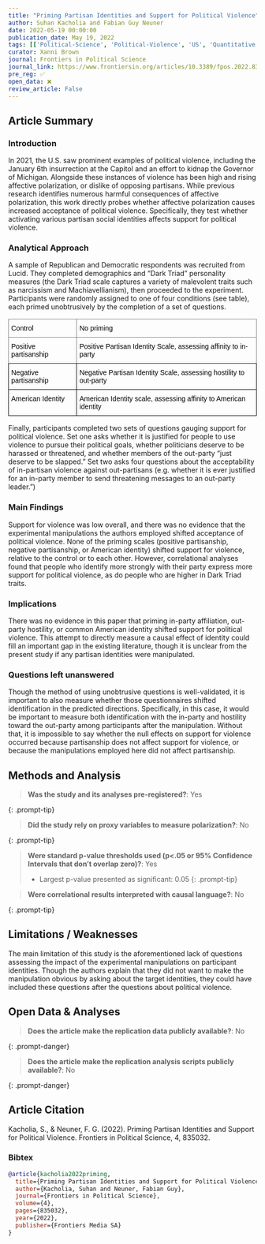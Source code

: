 ```yaml
---
title: "Priming Partisan Identities and Support for Political Violence"
author: Suhan Kacholia and Fabian Guy Neuner
date: 2022-05-19 00:00:00
publication_date: May 19, 2022
tags: [['Political-Science', 'Political-Violence', 'US', 'Quantitative']]
curator: Xanni Brown
journal: Frontiers in Political Science
journal_link: https://www.frontiersin.org/articles/10.3389/fpos.2022.835032/full
pre_reg: ✅
open_data: ❌
review_article: False
---
```


## Article Summary

### Introduction

In 2021, the U.S. saw prominent examples of <span class="glosstag" data-key="Political Violence">political violence</span>, including the January 6th insurrection at the Capitol and an effort to kidnap the Governor of Michigan. Alongside these instances of violence has been high and rising <span class="glosstag" data-key="Affective Polarization">affective polarization</span>, or dislike of opposing partisans. While previous research identifies numerous harmful consequences of <span class="glosstag" data-key="Affective Polarization">affective polarization</span>, this work directly probes whether <span class="glosstag" data-key="Affective Polarization">affective polarization</span> causes increased acceptance of <span class="glosstag" data-key="Political Violence">political violence</span>. Specifically, they test whether activating various <span class="glosstag" data-key="Partisan">partisan</span> social identities affects support for <span class="glosstag" data-key="Political Violence">political violence</span>.

### Analytical Approach

A sample of Republican and Democratic respondents was recruited from Lucid. They completed demographics and “Dark Triad” personality measures (the Dark Triad scale captures a variety of malevolent traits such as narcissism and Machiavellianism), then proceeded to the experiment. Participants were randomly assigned to one of four conditions (see table), each primed unobtrusively by the completion of a set of questions. 

<style type="text/css">
.tg  {border-collapse:collapse;border-spacing:0;}
.tg td{border-color:black;border-style:solid;border-width:1px;font-family:Arial, sans-serif;font-size:14px;
  overflow:hidden;padding:10px 5px;word-break:normal;}
.tg th{border-color:black;border-style:solid;border-width:1px;font-family:Arial, sans-serif;font-size:14px;
  font-weight:normal;overflow:hidden;padding:10px 5px;word-break:normal;}
.tg .tg-0pky{border-color:inherit;text-align:left;vertical-align:top}
.tg .tg-0lax{text-align:left;vertical-align:top}
</style>
<table class="tg">
<thead>
  <tr>
    <th class="tg-0pky"><span style="font-weight:400;font-style:normal;text-decoration:none;color:#000;background-color:transparent">Control</span></th>
    <th class="tg-0pky"><span style="font-weight:400;font-style:normal;text-decoration:none;color:#000;background-color:transparent">No priming</span></th>
  </tr>
</thead>
<tbody>
  <tr>
    <td class="tg-0pky"><span style="font-weight:400;font-style:normal;text-decoration:none;color:#000;background-color:transparent">Positive partisanship</span></td>
    <td class="tg-0pky"><span style="font-weight:400;font-style:normal;text-decoration:none;color:#000;background-color:transparent">Positive <span class="glosstag" data-key="Partisan">Partisan</span> Identity Scale, assessing affinity to in-party</span></td>
  </tr>
  <tr>
    <td class="tg-0lax"><span style="font-weight:400;font-style:normal;text-decoration:none;color:#000;background-color:transparent">Negative partisanship</span></td>
    <td class="tg-0lax"><span style="font-weight:400;font-style:normal;text-decoration:none;color:#000;background-color:transparent">Negative <span class="glosstag" data-key="Partisan">Partisan</span> Identity Scale, assessing hostility to out-party</span></td>
  </tr>
  <tr>
    <td class="tg-0lax"><span style="font-weight:400;font-style:normal;text-decoration:none;color:#000;background-color:transparent">American Identity</span></td>
    <td class="tg-0lax"><span style="font-weight:400;font-style:normal;text-decoration:none;color:#000;background-color:transparent">American Identity scale, assessing affinity to American identity</span></td>
  </tr>
</tbody>
</table>

Finally, participants completed two sets of questions gauging support for political violence. Set one asks whether it is justified for people to use violence to pursue their political goals, whether politicians deserve to be harassed or threatened, and whether members of the out-party “just deserve to be slapped.” Set two asks four questions about the acceptability of in-partisan violence against out-partisans (e.g. whether it is ever justified for an in-party member to send threatening messages to an out-party leader.”)

### Main Findings

Support for violence was low overall, and there was no evidence that the experimental manipulations the authors employed shifted acceptance of political violence. None of the priming scales (positive partisanship, negative partisanship, or American identity) shifted support for violence, relative to the control or to each other. However, correlational analyses found that people who identify more strongly with their party express more support for political violence, as do people who are higher in Dark Triad traits. 

### Implications

There was no evidence in this paper that priming in-party affiliation, out-party hostility, or common American identity shifted support for political violence. This attempt to directly measure a causal effect of identity could fill an important gap in the existing literature, though it is unclear from the present study if any partisan identities were manipulated. 

### Questions left unanswered

Though the method of using unobtrusive questions is well-validated, it is important to also measure whether those questionnaires shifted identification in the predicted directions. Specifically, in this case, it would be important to measure both identification with the in-party and hostility toward the out-party among participants after the manipulation. Without that, it is impossible to say whether the null effects on support for violence occurred because partisanship does not affect support for violence, or because the manipulations employed here did not affect partisanship.



## Methods and Analysis

> **Was the study and its analyses pre-registered?**: Yes
> 
{: .prompt-tip}

> **Did the study rely on proxy variables to measure polarization?**: No
> 
> 
> 
{: .prompt-tip}


> **Were standard p-value thresholds used (p<.05 or 95% Confidence Intervals that don’t overlap zero)?**: Yes
> 
> - Largest p-value presented as significant: 0.05
{: .prompt-tip}

> **Were correlational results interpreted with causal language?**: No
> 
{: .prompt-tip}

## Limitations / Weaknesses

The main limitation of this study is the aforementioned lack of questions assessing the impact of the experimental manipulations on participant identities. Though the authors explain that they did not want to make the manipulation obvious by asking about the target identities, they could have included these questions after the questions about political violence. 

## Open Data & Analyses

> **Does the article make the replication data publicly available?**: No
> 
{: .prompt-danger}

> **Does the article make the replication analysis scripts publicly available?**: No
> 
{: .prompt-danger}



## Article Citation

 Kacholia, S., & Neuner, F. G. (2022). Priming Partisan Identities and Support for Political Violence. Frontiers in Political Science, 4, 835032.

### Bibtex

```bibtex
@article{kacholia2022priming,
  title={Priming Partisan Identities and Support for Political Violence},
  author={Kacholia, Suhan and Neuner, Fabian Guy},
  journal={Frontiers in Political Science},
  volume={4},
  pages={835032},
  year={2022},
  publisher={Frontiers Media SA}
}
```